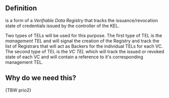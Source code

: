 ## Definition
is a form of a _Verifiable Data Registry_ that tracks the issuance/revocation state of credentials issued by the controller of the KEL. 

Two types of TELs will be used for this purpose. The first type of TEL is the _management TEL_ and will signal the creation of the Registry and track the list of Registrars that will act as Backers for the individual TELs for each VC. The second type of TEL is the _VC TEL_ which will track the issued or revoked state of each VC and will contain a reference to it's corresponding management TEL.

## Why do we need this?
{TBW prio2}
